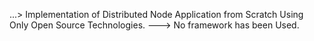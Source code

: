 ...> Implementation of Distributed Node Application from Scratch Using Only Open Source Technologies.
---> No framework has been Used.